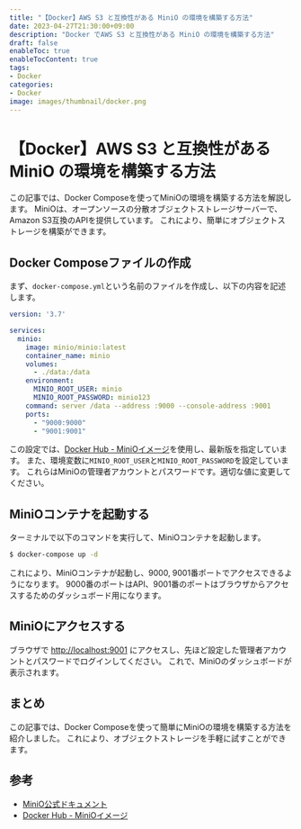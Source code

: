 ```yaml
---
title: "【Docker】AWS S3 と互換性がある MiniO の環境を構築する方法"
date: 2023-04-27T21:30:00+09:00
description: "Docker でAWS S3 と互換性がある MiniO の環境を構築する方法"
draft: false
enableToc: true
enableTocContent: true
tags: 
- Docker
categories: 
- Docker
image: images/thumbnail/docker.png
---
```


# 【Docker】AWS S3 と互換性がある MiniO の環境を構築する方法
この記事では、Docker Composeを使ってMiniOの環境を構築する方法を解説します。
MiniOは、オープンソースの分散オブジェクトストレージサーバーで、Amazon S3互換のAPIを提供しています。
これにより、簡単にオブジェクトストレージを構築ができます。

## Docker Composeファイルの作成
まず、`docker-compose.yml`という名前のファイルを作成し、以下の内容を記述します。

```yaml
version: '3.7'

services:
  minio:
    image: minio/minio:latest
    container_name: minio
    volumes:
      - ./data:/data
    environment:
      MINIO_ROOT_USER: minio
      MINIO_ROOT_PASSWORD: minio123
    command: server /data --address :9000 --console-address :9001
    ports:
      - "9000:9000"
      - "9001:9001"
```

この設定では、<a href="https://hub.docker.com/r/minio/minio" target="_blank" rel="nofollow noopener">Docker Hub - MiniOイメージ</a>を使用し、最新版を指定しています。
また、環境変数に`MINIO_ROOT_USER`と`MINIO_ROOT_PASSWORD`を設定しています。
これらはMiniOの管理者アカウントとパスワードです。適切な値に変更してください。

## MiniOコンテナを起動する
ターミナルで以下のコマンドを実行して、MiniOコンテナを起動します。
```bash
$ docker-compose up -d
```

これにより、MiniOコンテナが起動し、9000, 9001番ポートでアクセスできるようになります。
9000番のポートはAPI、9001番のポートはブラウザからアクセスするためのダッシュボード用になります。

## MiniOにアクセスする

ブラウザで <a href="http://localhost:9001" target="_blank" rel="nofollow noopener">http://localhost:9001</a> にアクセスし、先ほど設定した管理者アカウントとパスワードでログインしてください。
これで、MiniOのダッシュボードが表示されます。

## まとめ

この記事では、Docker Composeを使って簡単にMiniOの環境を構築する方法を紹介しました。
これにより、オブジェクトストレージを手軽に試すことができます。

## 参考
* <a href="https://docs.min.io/" target="_blank" rel="nofollow noopener">MiniO公式ドキュメント</a>
* <a href="https://hub.docker.com/r/minio/minio" target="_blank" rel="nofollow noopener">Docker Hub - MiniOイメージ</a>
